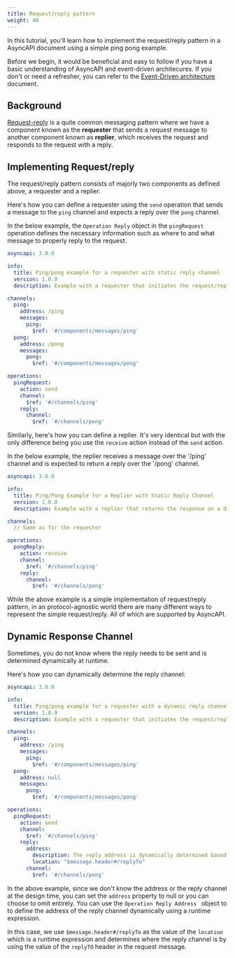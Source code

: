 ```yaml
---
title: Request/reply pattern
weight: 40
---
```


In this tutorial, you'll learn how to implement the request/reply pattern in a AsyncAPI document using a simple ping pong example. 

Before we begin, it would be beneficial and easy to follow if you have a basic understanding of AsyncAPI and event-driven architecures. If you don't or need a refresher, you can refer to the [Event-Driven architecture](https://www.asyncapi.com/docs/tutorials/getting-started/event-driven-architectures) document.

## Background 
[Request-reply](https://www.enterpriseintegrationpatterns.com/patterns/messaging/RequestReply.html) is a quite common messaging pattern where we have a component known as the **requester** that sends a request message to another component known as **replier**, which receives the request and responds to the request with a reply.

## Implementing Request/reply
The request/reply pattern consists of majorly two components as defined above, a requester and a replier. 

Here's how you can define a requester using the `send` operation that sends a message to the `ping` channel and expects a reply over the `pong` channel.

In the below example, the `Operation Reply` object in the `pingRequest` operation defines the necessary information such as where to and what message to properly reply to the request. 
```yaml
asyncapi: 3.0.0

info:
  title: Ping/pong example for a requester with static reply channel
  version: 1.0.0
  description: Example with a requester that initiates the request/reply pattern on a different channel than the reply is using.

channels:
  ping:
    address: /ping
    messages:
      ping:
        $ref: '#/components/messages/ping'
  pong:
    address: /pong
    messages:
      pong:
        $ref: '#/components/messages/pong'

operations:
  pingRequest:
    action: send
    channel: 
      $ref: '#/channels/ping'
    reply:
      channel: 
        $ref: '#/channels/pong'
```

Similarly, here's how you can define a replier. It's very identical but with the only difference being you use the `receive` action instead of the `send` action.

In the below example, the replier receives a message over the '/ping' channel and is expected to return a reply over the '/pong' channel.
```yaml
asyncapi: 3.0.0

info:
  title: Ping/Pong Example for a Replier with Static Reply Channel
  version: 1.0.0
  description: Example with a replier that returns the response on a different channel than the request happened on.

channels:
  // Same as for the requester

operations:
  pongReply:
    action: receive
    channel: 
      $ref: '#/channels/ping'
    reply:
      channel: 
        $ref: '#/channels/pong'
```

While the above example is a simple implementation of request/reply pattern, in an protocol-agnostic world there are many different ways to represent the simple request/reply. All of which are supported by AsyncAPI.

## Dynamic Response Channel 
Sometimes, you do not know where the reply needs to be sent and is determined dynamically at runtime.

Here's how you can dynamically determine the reply channel:
```yml
asyncapi: 3.0.0

info:
  title: Ping/pong example for a requester with a dynamic reply channel
  version: 1.0.0
  description: Example with a requester that initiates the request/reply pattern where the reply will happen on whatever is defined in the header `replyTo` of the request.

channels:
  ping:
    address: /ping
    messages:
      ping:
        $ref: '#/components/messages/ping'
  pong:
    address: null
    messages:
      pong:
        $ref: '#/components/messages/pong'

operations:
  pingRequest:
    action: send
    channel: 
      $ref: '#/channels/ping'
    reply:
      address:
        description: The reply address is dynamically determined based on the request header `replyTo`
        location: "$message.header#/replyTo"
      channel: 
        $ref: '#/channels/pong'
```

In the above example, since we don't know the address or the reply channel at the design time, you can set the `address` property to null or you can choose to omit entirely. You can use the `Operation Reply Address ` object to to define the address of the reply channel dynamically using a runtime expression. 

In this case, we use `$message.header#/replyTo` as the value of the `location` which is a runtime expression and determines where the reply channel is by using the value of the `replyTO` header in the request message. 
